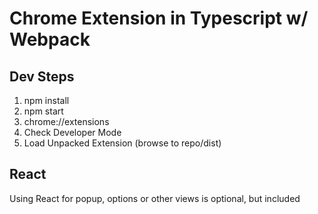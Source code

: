 # Chrome Extension in Typescript w/ Webpack

## Dev Steps
1. npm install
2. npm start
3. chrome://extensions
4. Check Developer Mode
5. Load Unpacked Extension (browse to repo/dist)

## React
Using React for popup, options or other views is optional, but included

